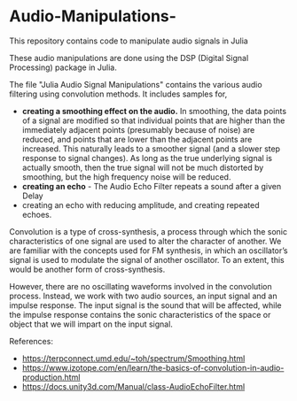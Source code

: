 # Audio-Manipulations-
This repository contains code to manipulate audio signals in Julia

These audio manipulations are done using the DSP (Digital Signal Processing) package in Julia.

The file "Julia Audio Signal Manipulations" contains the various audio filtering using convolution methods. It includes samples for, 
  - **creating a smoothing effect on the audio.**
    In smoothing, the data points of a signal are modified so that individual points that are higher than the immediately adjacent points (presumably because of noise) are reduced, and points that are lower than the adjacent points are increased. This naturally leads to a smoother signal (and a slower step response to signal changes). As long as the true underlying signal is actually smooth, then the true signal will not be much distorted by smoothing, but the high frequency noise will be reduced.
  - **creating an echo** - The Audio Echo Filter repeats a sound after a given Delay
  - creating an echo with reducing amplitude, and creating repeated echoes.


Convolution is a type of cross-synthesis, a process through which the sonic characteristics of one signal are used to alter the character of another. We are familiar with the concepts used for FM synthesis, in which an oscillator’s signal is used to modulate the signal of another oscillator. To an extent, this would be another form of cross-synthesis.

However, there are no oscillating waveforms involved in the convolution process. Instead, we work with two audio sources, an input signal and an impulse response. The input signal is the sound that will be affected, while the impulse response contains the sonic characteristics of the space or object that we will impart on the input signal.

References:
- https://terpconnect.umd.edu/~toh/spectrum/Smoothing.html
- https://www.izotope.com/en/learn/the-basics-of-convolution-in-audio-production.html
- https://docs.unity3d.com/Manual/class-AudioEchoFilter.html
